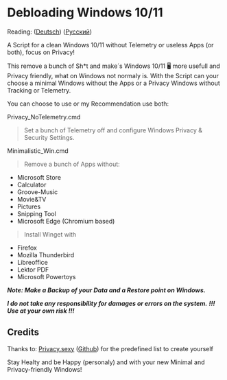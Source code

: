 # Debloading Windows 10/11

Reading:
 (<a href="https://github.com/kev-dev1/Debload-Win10-11/blob/master/README_de.md">Deutsch</a>)
 (<a href="https://github.com/kev-dev1/Debload-Win10-11/blob/master/README_ru.md">Русский</a>)

 A Script for a clean Windows 10/11 without Telemetry or useless Apps (or both), focus on Privacy!

 This remove a bunch of Sh*t and make´s Windows 10/11 :desktop_computer: more usefull and Privacy friendly, what on Windows not normaly is.
 With the Script can your choose a minimal Windows without the Apps or a Privacy Windows without Tracking or Telemetry.

 You can choose to use or my Recommendation use both:

 Privacy_NoTelemetry.cmd

 > Set a bunch of Telemetry off and configure Windows Privacy & Security Settings.

 Minimalistic_Win.cmd

 > Remove a bunch of Apps without:
 - Microsoft Store
 - Calculator
 - Groove-Music
 - Movie&TV
 - Pictures
 - Snipping Tool
 - Microsoft Edge (Chromium based)

 > Install Winget with
 - Firefox
 - Mozilla Thunderbird
 - Libreoffice
 - Lektor PDF
 - Microsoft Powertoys


***Note: Make a Backup of your Data and a Restore point on Windows.***

***I do not take any responsibility for damages or errors on the system.***
***!!! Use at your own risk !!!***

## Credits
Thanks to:
  <a href="https://privacy.sexy/" title="Website">Privacy.sexy</a> (<a href="https://github.com/undergroundwires/privacy.sexy">Github</a>) for the predefined list to create yourself

Stay Healty and be Happy (personaly) and with your new Minimal and Privacy-friendly Windows!
